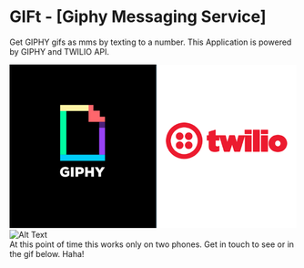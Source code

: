 # GIFt - [Giphy Messaging Service]
Get GIPHY gifs as mms by texting to a number.
This Application is powered by GIPHY and TWILIO API.


![](./twif.png)
![Alt Text](output.gif)
<br/>
At this point of time this works only on two phones. Get in touch to see or in the gif below. Haha!
